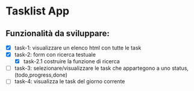 # Tasklist App

## Funzionalità da sviluppare:

- [x] task-1: visualizzare un elenco html con tutte le task 
- [X] task-2: form con ricerca testuale
  - [X] task-2.1 costruire la funzione di ricerca
- [ ] task-3: selezionare/visualizzare le task che appartegono a uno status, (todo,progress,done)
- [ ] task-4: visualizza le task del giorno corrente

